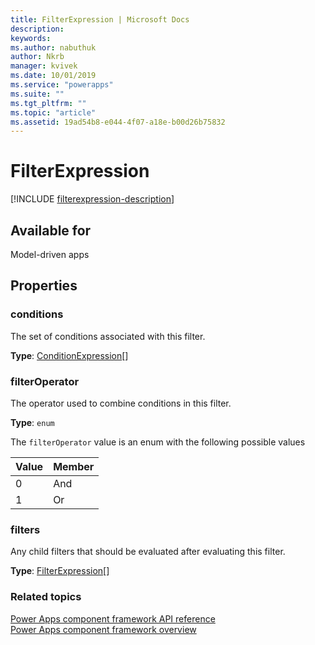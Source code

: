 ```yaml
---
title: FilterExpression | Microsoft Docs
description: 
keywords:
ms.author: nabuthuk
author: Nkrb
manager: kvivek
ms.date: 10/01/2019
ms.service: "powerapps"
ms.suite: ""
ms.tgt_pltfrm: ""
ms.topic: "article"
ms.assetid: 19ad54b8-e044-4f07-a18e-b00d26b75832
---
```


# FilterExpression

[!INCLUDE [filterexpression-description](includes/filterexpression-description.md)]

## Available for 

Model-driven apps

## Properties

### conditions

The set of conditions associated with this filter.

**Type**: [ConditionExpression](conditionexpression.md)[]

### filterOperator

The operator used to combine conditions in this filter.

**Type**: `enum`

The `filterOperator` value is an enum with the following possible values

|Value|Member|
|--|--|
|0|And|
|1|Or|

### filters

Any child filters that should be evaluated after evaluating this filter.

**Type**: [FilterExpression](filterexpression.md)[]<br />

### Related topics

[Power Apps component framework API reference](../reference/index.md)<br/>
[Power Apps component framework overview](../overview.md)